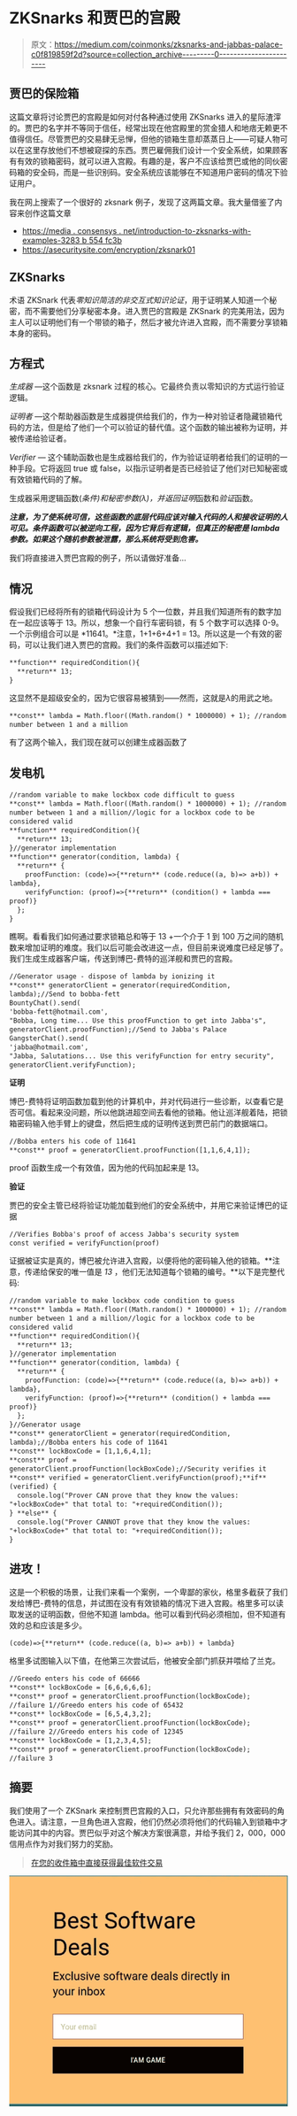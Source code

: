 # ZKSnarks 和贾巴的宫殿

> 原文：<https://medium.com/coinmonks/zksnarks-and-jabbas-palace-c0f819859f2d?source=collection_archive---------0----------------------->

## 贾巴的保险箱

这篇文章将讨论贾巴的宫殿是如何对付各种通过使用 ZKSnarks 进入的星际渣滓的。贾巴的名字并不等同于信任，经常出现在他宫殿里的赏金猎人和地痞无赖更不值得信任。尽管贾巴的交易肆无忌惮，但他的锁箱生意却蒸蒸日上——可疑人物可以在这里存放他们不想被窥探的东西。贾巴雇佣我们设计一个安全系统，如果顾客有有效的锁箱密码，就可以进入宫殿。有趣的是，客户不应该给贾巴或他的同伙密码箱的安全码，而是一些识别码。安全系统应该能够在不知道用户密码的情况下验证用户。

我在网上搜索了一个很好的 zksnark 例子，发现了这两篇文章。我大量借鉴了内容来创作这篇文章

*   [https://media . consensys . net/introduction-to-zksnarks-with-examples-3283 b 554 fc3b](https://media.consensys.net/introduction-to-zksnarks-with-examples-3283b554fc3b)
*   https://asecuritysite.com/encryption/zksnark01

## ZKSnarks

术语 ZKSnark 代表*零知识简洁的非交互式知识论证*，用于证明某人知道一个秘密，而不需要他们分享秘密本身。进入贾巴的宫殿是 ZKSnark 的完美用法，因为主人可以证明他们有一个带锁的箱子，然后才被允许进入宫殿，而不需要分享锁箱本身的密码。

## 方程式

*生成器* —这个函数是 zksnark 过程的核心。它最终负责以零知识的方式运行验证逻辑。

*证明者* —这个帮助器函数是生成器提供给我们的，作为一种对验证者隐藏锁箱代码的方法，但是给了他们一个可以验证的替代值。这个函数的输出被称为证明，并被传递给验证者。

*Verifier —* 这个辅助函数也是生成器给我们的，作为验证证明者给我们的证明的一种手段。它将返回 true 或 false，以指示证明者是否已经验证了他们对已知秘密或有效锁箱代码的了解。

生成器采用逻辑函数(*条件)*和秘密参数(*λ*)，并返回*证明*函数和*验证*函数。

***注意，为了使系统可信，这些函数的底层代码应该对输入代码的人和接收证明的人可见。条件函数可以被逆向工程，因为它背后有逻辑，但真正的秘密是 lambda 参数。如果这个随机参数被泄露，那么系统将受到危害。***

我们将直接进入贾巴宫殿的例子，所以请做好准备…

## 情况

假设我们已经将所有的锁箱代码设计为 5 个一位数，并且我们知道所有的数字加在一起应该等于 13。所以，想象一个自行车密码锁，有 5 个数字可以选择 0-9。一个示例组合可以是 *11641。*注意，1+1+6+4+1 = 13。所以这是一个有效的密码，可以让我们进入贾巴的宫殿。我们的条件函数可以描述如下:

```
**function** requiredCondition(){
  **return** 13;
}
```

这显然不是超级安全的，因为它很容易被猜到——然而，这就是*λ*的用武之地。

```
**const** lambda = Math.floor((Math.random() * 1000000) + 1); //random number between 1 and a million
```

有了这两个输入，我们现在就可以创建生成器函数了

## 发电机

```
//random variable to make lockbox code difficult to guess
**const** lambda = Math.floor((Math.random() * 1000000) + 1); //random number between 1 and a million//logic for a lockbox code to be considered valid
**function** requiredCondition(){
  **return** 13;
}//generator implementation
**function** generator(condition, lambda) {
  **return** {
    proofFunction: (code)=>{**return** (code.reduce((a, b)=> a+b)) + lambda},
    verifyFunction: (proof)=>{**return** (condition() + lambda === proof)}
  };
}
```

瞧啊。看看我们如何通过要求锁箱总和等于 13 +一个介于 1 到 100 万之间的随机数来增加证明的难度。我们以后可能会改进这一点，但目前来说难度已经足够了。我们生成生成器客户端，传送到博巴-费特的巡洋舰和贾巴的宫殿。

```
//Generator usage - dispose of lambda by ionizing it
**const** generatorClient = generator(requiredCondition, lambda);//Send to bobba-fett
BountyChat().send(
'bobba-fett@hotmail.com',
"Bobba, Long time... Use this proofFunction to get into Jabba's",
generatorClient.proofFunction);//Send to Jabba's Palace
GangsterChat().send(
'jabba@hotmail.com',
"Jabba, Salutations... Use this verifyFunction for entry security",
generatorClient.verifyFunction);
```

**证明**

博巴-费特将证明函数加载到他的计算机中，并对代码进行一些诊断，以查看它是否可信。看起来没问题，所以他跳进超空间去看他的锁箱。他让巡洋舰着陆，把锁箱密码输入他手臂上的键盘，然后把生成的证明传送到贾巴前门的数据端口。

```
//Bobba enters his code of 11641
**const** proof = generatorClient.proofFunction([1,1,6,4,1]);
```

proof 函数生成一个有效值，因为他的代码加起来是 13。

**验证**

贾巴的安全主管已经将验证功能加载到他们的安全系统中，并用它来验证博巴的证据

```
//Verifies Bobba's proof of access Jabba's security system
const verified = verifyFunction(proof)
```

证据被证实是真的，博巴被允许进入宫殿，以便将他的密码输入他的锁箱。**注意，传递给保安的唯一值是 *13* ，他们无法知道每个锁箱的编号。**以下是完整代码:

```
//random variable to make lockbox code condition to guess
**const** lambda = Math.floor((Math.random() * 1000000) + 1); //random number between 1 and a million//logic for a lockbox code to be considered valid
**function** requiredCondition(){
  **return** 13;
}//generator implementation
**function** generator(condition, lambda) {
  **return** {
    proofFunction: (code)=>{**return** (code.reduce((a, b)=> a+b)) + lambda},
    verifyFunction: (proof)=>{**return** (condition() + lambda === proof)}
  };
}//Generator usage
**const** generatorClient = generator(requiredCondition, lambda);//Bobba enters his code of 11641
**const** lockBoxCode = [1,1,6,4,1];
**const** proof = generatorClient.proofFunction(lockBoxCode);//Security verifies it
**const** verified = generatorClient.verifyFunction(proof);**if**(verified) {
  console.log("Prover CAN prove that they know the values: "+lockBoxCode+" that total to: "+requiredCondition());
} **else** {
  console.log("Prover CANNOT prove that they know the values: "+lockBoxCode+" that total to: "+requiredCondition());
}
```

## 进攻！

这是一个积极的场景，让我们来看一个案例，一个卑鄙的家伙，格里多截获了我们发给博巴-费特的信息，并试图在没有有效锁箱的情况下进入宫殿。格里多可以读取发送的证明函数，但他不知道 lambda。他可以看到代码必须相加，但不知道有效的总和应该是多少。

```
(code)=>{**return** (code.reduce((a, b)=> a+b)) + lambda}
```

格里多试图输入以下值，在他第三次尝试后，他被安全部门抓获并喂给了兰克。

```
//Greedo enters his code of 66666
**const** lockBoxCode = [6,6,6,6,6];
**const** proof = generatorClient.proofFunction(lockBoxCode);
//failure 1//Greedo enters his code of 65432
**const** lockBoxCode = [6,5,4,3,2];
**const** proof = generatorClient.proofFunction(lockBoxCode);
//failure 2//Greedo enters his code of 12345
**const** lockBoxCode = [1,2,3,4,5];
**const** proof = generatorClient.proofFunction(lockBoxCode);
//failure 3
```

## 摘要

我们使用了一个 ZKSnark 来控制贾巴宫殿的入口，只允许那些拥有有效密码的角色进入。请注意，一旦角色进入宫殿，他们仍然必须将他们的代码输入到锁箱中才能访问其中的内容。贾巴似乎对这个解决方案很满意，并给予我们 2，000，000 信用点作为对我们努力的奖励。

> [在您的收件箱中直接获得最佳软件交易](https://coincodecap.com/?utm_source=coinmonks)

[![](img/7c0b3dfdcbfea594cc0ae7d4f9bf6fcb.png)](https://coincodecap.com/?utm_source=coinmonks)